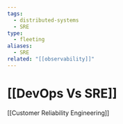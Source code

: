 ```yaml
---
tags:
  - distributed-systems
  - SRE
type:
  - fleeting
aliases:
  - SRE
related: "[[observability]]"
---
```

# [[DevOps Vs SRE]]

[[Customer  Reliability Engineering]]




